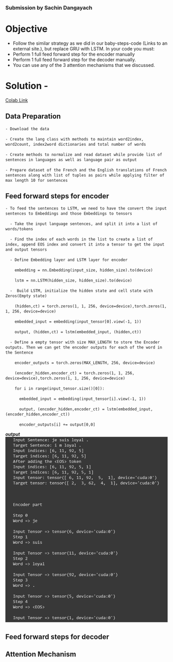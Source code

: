 
### Submission by Sachin Dangayach

# Objective

- Follow the similar strategy as we did in our baby-steps-code (Links to an external site.), but replace GRU with LSTM. In your code you must:
- Perform 1 full feed forward step for the encoder manually
- Perform 1 full feed forward step for the decoder manually.
- You can use any of the 3 attention mechanisms that we discussed.

# Solution -

[Colab Link](https://colab.research.google.com/drive/16rrx_ow0wbFDR2G1lyAlPkk7_S7_aoyE?usp=sharing)

## Data Preparation

    - Download the data

    - Create the lang class with methods to maintain word2index, word2count, index2word dictionaries and total number of words

    - Create methods to normalize and read dataset while provide list of sentences in languages as well as language pair as output

    - Prepare dataset of the French and the English translations of French sentences along with list of tuples as pairs while applying filter of max length 10 for sentences

## Feed forward steps for encoder

    - To feed the sentences to LSTM, we need to have the convert the input sentences to Embeddings and those Embeddings to tensors

      - Take the input language sentences, and split it into a list of words/tokens

      - Find the index of each words in the list to create a list of index, append EOS index and convert it into a tensor to get the input and output tensors

      - Define Embedding layer and LSTM layer for encoder

        embedding = nn.Embedding(input_size, hidden_size).to(device)

        lstm = nn.LSTM(hidden_size, hidden_size).to(device)

      -  Build LSTM, initialize the hidden state and cell state with Zeros(Empty state)

        (hidden,ct) = torch.zeros(1, 1, 256, device=device),torch.zeros(1, 1, 256, device=device)

        embedded_input = embedding(input_tensor[0].view(-1, 1))

        output, (hidden,ct) = lstm(embedded_input, (hidden,ct))

      - Define a empty tensor with size MAX_LENGTH to store the Encoder outputs. Then we can get the encoder outputs for each of the word in the Sentence

        encoder_outputs = torch.zeros(MAX_LENGTH, 256, device=device)

        (encoder_hidden,encoder_ct) = torch.zeros(1, 1, 256, device=device),torch.zeros(1, 1, 256, device=device)

        for i in range(input_tensor.size()[0]):  

          embedded_input = embedding(input_tensor[i].view(-1, 1))

          output, (encoder_hidden,encoder_ct) = lstm(embedded_input, (encoder_hidden,encoder_ct))

          encoder_outputs[i] += output[0,0]

  ***output***
  ![Encoder output](https://github.com/SachinDangayach/END2.0/blob/main/Session11/images/i_1.PNG)


## Feed forward steps for decoder


## Attention Mechanism
